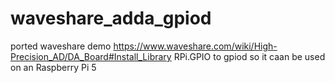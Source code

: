 # waveshare_adda_gpiod

ported waveshare demo https://www.waveshare.com/wiki/High-Precision_AD/DA_Board#Install_Library RPi.GPIO to gpiod so it caan be used on an Raspberry Pi 5
